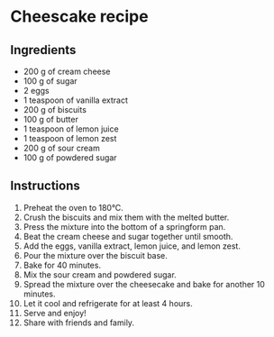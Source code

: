 # Cheescake recipe

## Ingredients

- 200 g of cream cheese
- 100 g of sugar
- 2 eggs
- 1 teaspoon of vanilla extract
- 200 g of biscuits
- 100 g of butter
- 1 teaspoon of lemon juice
- 1 teaspoon of lemon zest
- 200 g of sour cream
- 100 g of powdered sugar


## Instructions

1. Preheat the oven to 180°C.
2. Crush the biscuits and mix them with the melted butter.
3. Press the mixture into the bottom of a springform pan.
4. Beat the cream cheese and sugar together until smooth.
5. Add the eggs, vanilla extract, lemon juice, and lemon zest.
6. Pour the mixture over the biscuit base.
7. Bake for 40 minutes.
8. Mix the sour cream and powdered sugar.
9. Spread the mixture over the cheesecake and bake for another 10 minutes.
10. Let it cool and refrigerate for at least 4 hours.
11. Serve and enjoy!
12. Share with friends and family.